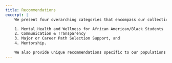 ```yaml
---
title: Recommendations
excerpt: |
    We present four overarching categories that encompass our collective recommendations. The four sections are:

    1. Mental Health and Wellness for African American/Black Students
    2. Communication & Transparency
    3. Major or Career Path Selection Support, and
    4. Mentorship.

    We also provide unique recommendations specific to our populations of focus.
---
```

